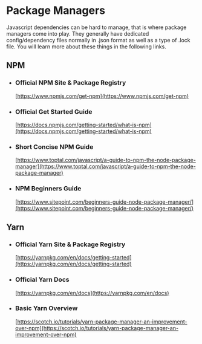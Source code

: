 # Package Managers

Javascript dependencies can be hard to manage, that is where package managers come into play. They generally have dedicated config/dependency files normally in .json format as well as a type of .lock file. You will learn more about these things in the following links.

## NPM
  - ### Official NPM Site & Package Registry
    [https://www.npmjs.com/get-npm](https://www.npmjs.com/get-npm)
  - ### Official Get Started Guide
    [https://docs.npmjs.com/getting-started/what-is-npm](https://docs.npmjs.com/getting-started/what-is-npm)
  - ### Short Concise NPM Guide
    [https://www.toptal.com/javascript/a-guide-to-npm-the-node-package-manager](https://www.toptal.com/javascript/a-guide-to-npm-the-node-package-manager)
  - ### NPM Beginners Guide
    [https://www.sitepoint.com/beginners-guide-node-package-manager/](https://www.sitepoint.com/beginners-guide-node-package-manager/)

## Yarn
  - ### Official Yarn Site & Package Registry
    [https://yarnpkg.com/en/docs/getting-started](https://yarnpkg.com/en/docs/getting-started)
  - ### Official Yarn Docs
    [https://yarnpkg.com/en/docs](https://yarnpkg.com/en/docs)
  - ### Basic Yarn Overview
    [https://scotch.io/tutorials/yarn-package-manager-an-improvement-over-npm](https://scotch.io/tutorials/yarn-package-manager-an-improvement-over-npm)